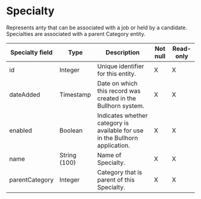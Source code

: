 # Specialty

Represents anty that can be associated with a job or held by a candidate. Specialties are associated with a parent Category entity.

| **Specialty field** | **Type** | **Description** | **Not null** | **Read-only** |
| --- | --- | --- | --- | --- |
| id | Integer | Unique identifier for this entity. | X | X |
| dateAdded | Timestamp | Date on which this record was created in the Bullhorn system. | X | X |
| enabled | Boolean | Indicates whether category is available for use in the Bullhorn application. | X | X |
| name | String (100) | Name of Specialty. | X | X |
| parentCategory | Integer | Category that is parent of this Specialty. | X | X |